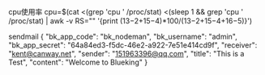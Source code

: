 cpu使用率
cpu=$(cat <(grep 'cpu ' /proc/stat) <(sleep 1 && grep 'cpu ' /proc/stat) | awk -v RS="" '{print ($13-$2+$15-$4)*100/($13-$2+$15-$4+$16-$5)}')

sendmail
{
    "bk_app_code": "bk_nodeman",
    "bk_username": "admin",
    "bk_app_secret": "64a84ed3-f5dc-46e2-a922-7e51e414cd9f",
    "receiver": "kent@canway.net",
    "sender": "151963396@qq.com",
    "title": "This is a Test",
    "content": "<html>Welcome to Blueking</html>"
}
